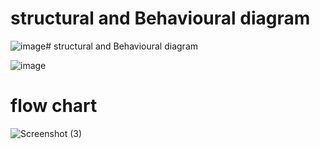 # structural and Behavioural diagram

![image](https://github.com/nandhinipavi2119/M1_Hotel_Management_Application/blob/eb14d6e603ff7c5db0d1340850a6aee78ae4b41c/2_Architecture/Structural%20and%20Behavioural.pngg)# structural and Behavioural diagram

![image](https://user-images.githubusercontent.com/74053403/154533499-8305b40d-2f61-4f60-9910-8bc23d43852b.png)

 # flow chart
  ![Screenshot (3)](https://user-images.githubusercontent.com/74053403/154543565-b62d7002-f586-4972-b8a0-742beaa6ff2c.png)
